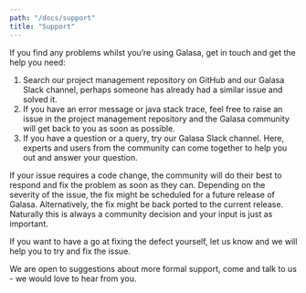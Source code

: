 ```yaml
---
path: "/docs/support"
title: "Support"
---
```


If you find any problems whilst you’re using Galasa, get in touch and get the help you need: 

1) Search our project management repository on GitHub and our Galasa Slack channel, perhaps someone has already had a similar issue and solved it.
2) If you have an error message or java stack trace, feel free to raise an issue in the project management repository and the Galasa community will get back to you as soon as possible.
3) If you have a question or a query, try our Galasa Slack channel.  Here, experts and users from the community can come together to help you out and answer your question.

If your issue requires a code change, the community will do their best to respond and fix the problem as soon as they can.  Depending on the severity of the issue, the fix might be scheduled for a future release of Galasa. Alternatively, the fix might be back ported to the current release.  Naturally this is always a community decision and your input is just as important.  

If you want to have a go at fixing the defect yourself, let us know and we will help you to try and fix the issue.

We are open to suggestions about more formal support, come and talk to us - we would love to hear from you.
